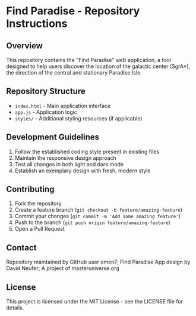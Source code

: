 # Find Paradise - Repository Instructions

## Overview

This repository contains the "Find Paradise" web application, a tool designed to help users discover the location of the galactic center (SgrA\*), the direction of the central and stationary Paradise Isle.

## Repository Structure

- `index.html` - Main application interface
- `app.js` - Application logic
- `styles/` - Additional styling resources (if applicable)

## Development Guidelines

1. Follow the established coding style present in existing files
2. Maintain the responsive design approach
3. Test all changes in both light and dark mode
4. Establish an exemplary design with fresh, modern style

## Contributing

1. Fork the repository
2. Create a feature branch (`git checkout -b feature/amazing-feature`)
3. Commit your changes (`git commit -m 'Add some amazing feature'`)
4. Push to the branch (`git push origin feature/amazing-feature`)
5. Open a Pull Request

## Contact

Repository maintained by GitHub user emen7;
Find Paradise App design by David Neufer;
A project of masteruniverse.org

## License

This project is licensed under the MIT License - see the LICENSE file for details.
